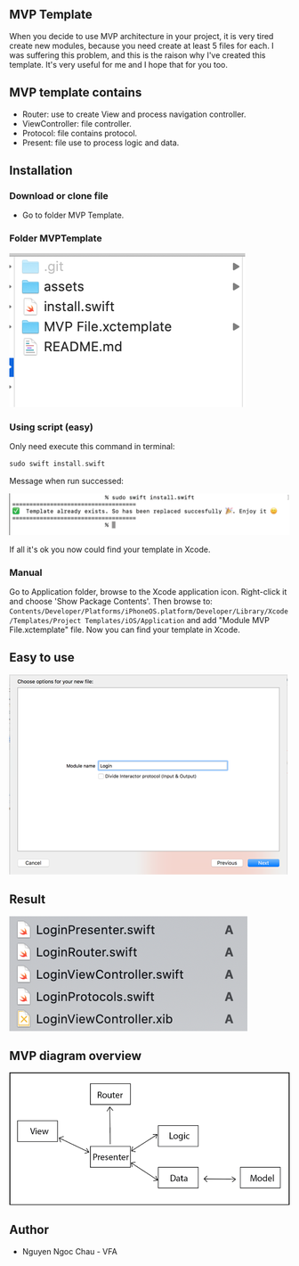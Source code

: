 ## MVP Template
When you decide to use MVP architecture in your project, it is very tired create new modules, because you need create at least 5 files for each. I was suffering this problem, and this is the raison why I've created this template. It's very useful for me and I hope that for you too.

## MVP template contains

* Router: use to create View and process navigation controller.
* ViewController: file controller.
* Protocol: file contains protocol.
* Present: file use to process logic and data.

## Installation

### Download or clone file

- Go to folder MVP Template.

### Folder MVPTemplate
![](/assets/MVPFile.png)

### Using script (easy)
Only need execute this command in terminal:
```swift
sudo swift install.swift
```
Message when run successed:

![](/assets/successed.png)

If all it's ok you now could find your template in Xcode.

### Manual
Go to Application folder, browse to the Xcode application icon. Right-click it and choose 'Show Package Contents'. Then browse to:
`Contents/Developer/Platforms/iPhoneOS.platform/Developer/Library/Xcode/Templates/Project Templates/iOS/Application` and add "Module MVP File.xctemplate" file. Now you can find your template in Xcode.

## Easy to use
![](/assets/wizard.png)

## Result
![](/assets/result.png)

## MVP diagram overview
![Preview](/assets/mvp_diagram.png)


## Author

* Nguyen Ngoc Chau - VFA

